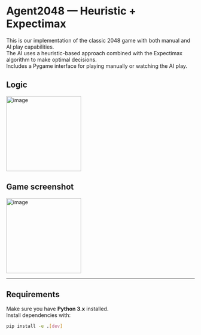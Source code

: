 # Agent2048 — Heuristic + Expectimax

This is our implementation of the classic 2048 game with both manual and AI play capabilities.  
The AI uses a heuristic-based approach combined with the Expectimax algorithm to make optimal decisions.  
Includes a Pygame interface for playing manually or watching the AI play.

## Logic 

<img width="200" height="200" alt="image" src="https://github.com/user-attachments/assets/81f46345-eec2-4c8c-8f14-ef72315dfeb6" />

## Game screenshot
<img width="200" height="200" alt="image" src="https://github.com/user-attachments/assets/3576eca6-aa5b-4fde-80a5-dd04e209b306" />


---

## Requirements
Make sure you have **Python 3.x** installed.  
Install dependencies with:

```bash
pip install -e .[dev]
